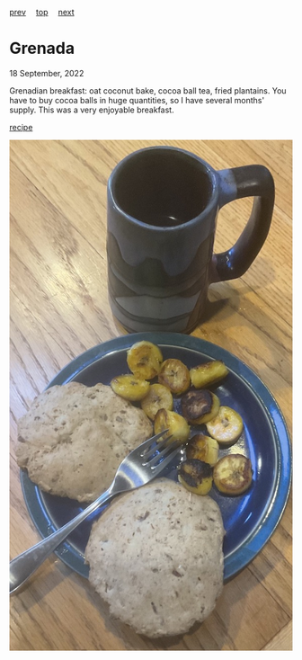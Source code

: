 [prev](greece.md)&emsp;
[top](../index.md)&emsp;
[next](guatemala.md)
# Grenada
18 September, 2022


Grenadian breakfast: oat coconut bake, cocoa ball tea, fried
plantains. You have to buy cocoa balls in huge quantities, so I have
several months' supply. This was a very enjoyable breakfast.

[recipe](https://spiceislandcooking.com/index.php/2022/02/05/grenadian-independence-breakfast/)

![breakfast](images/grenada.jpeg)
